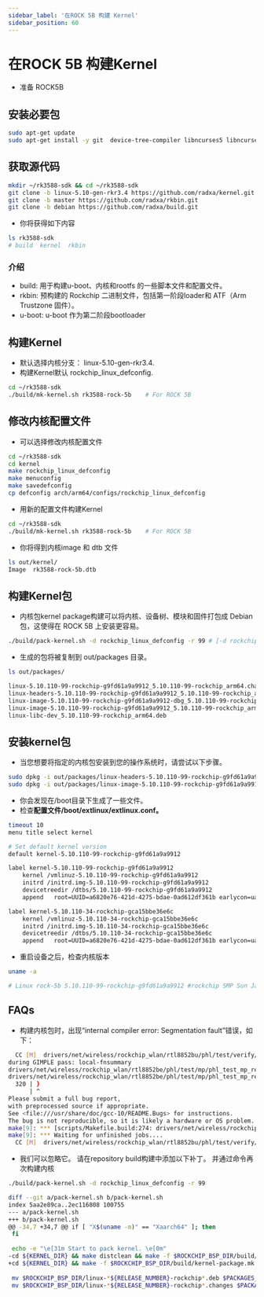 ```yaml
---
sidebar_label: '在ROCK 5B 构建 Kernel'
sidebar_position: 60
---
```


# 在ROCK 5B 构建Kernel

- 准备 ROCK5B

## 安装必要包

```bash
sudo apt-get update
sudo apt-get install -y git  device-tree-compiler libncurses5 libncurses5-dev build-essential libssl-dev mtools bc python dosfstools bison flex rsync u-boot-tools make
```

## 获取源代码

```bash
mkdir ~/rk3588-sdk && cd ~/rk3588-sdk
git clone -b linux-5.10-gen-rkr3.4 https://github.com/radxa/kernel.git
git clone -b master https://github.com/radxa/rkbin.git
git clone -b debian https://github.com/radxa/build.git
```

- 你将获得如下内容
```bash
ls rk3588-sdk
# build  kernel  rkbin
```

### 介绍

- build: 用于构建u-boot、内核和rootfs 的一些脚本文件和配置文件。
- rkbin: 预构建的 Rockchip 二进制文件，包括第一阶段loader和 ATF（Arm Trustzone 固件）。
- u-boot: u-boot 作为第二阶段bootloader

## 构建Kernel

- 默认选择内核分支： linux-5.10-gen-rkr3.4.
- 构建Kernel默认 rockchip_linux_defconfig.

```bash
cd ~/rk3588-sdk
./build/mk-kernel.sh rk3588-rock-5b    # For ROCK 5B
```

## 修改内核配置文件

- 可以选择修改内核配置文件

```bash
cd ~/rk3588-sdk
cd kernel
make rockchip_linux_defconfig
make menuconfig
make savedefconfig
cp defconfig arch/arm64/configs/rockchip_linux_defconfig
```

- 用新的配置文件构建Kernel

```bash
cd ~/rk3588-sdk
./build/mk-kernel.sh rk3588-rock-5b    # For ROCK 5B
```

- 你将得到内核image 和 dtb 文件

```bash
ls out/kernel/
Image  rk3588-rock-5b.dtb
```

## 构建Kernel包

- 内核包kernel package构建可以将内核、设备树、模块和固件打包成 Debian 包，这使得在 ROCK 5B 上安装更容易。

```bash
./build/pack-kernel.sh -d rockchip_linux_defconfig -r 99 # [-d rockchip_linux_defconfig: kernel defconfig] [99: release number]
```

- 生成的包将被复制到 out/packages 目录。

```bash
ls out/packages/

linux-5.10.110-99-rockchip-g9fd61a9a9912_5.10.110-99-rockchip_arm64.changes
linux-headers-5.10.110-99-rockchip-g9fd61a9a9912_5.10.110-99-rockchip_arm64.deb
linux-image-5.10.110-99-rockchip-g9fd61a9a9912-dbg_5.10.110-99-rockchip_arm64.deb
linux-image-5.10.110-99-rockchip-g9fd61a9a9912_5.10.110-99-rockchip_arm64.deb
linux-libc-dev_5.10.110-99-rockchip_arm64.deb
```

## 安装kernel包

- 当您想要将指定的内核包安装到您的操作系统时，请尝试以下步骤。

```bash
sudo dpkg -i out/packages/linux-headers-5.10.110-99-rockchip-g9fd61a9a9912_5.10.110-99-rockchip_arm64.deb
sudo dpkg -i out/packages/linux-image-5.10.110-99-rockchip-g9fd61a9a9912_5.10.110-99-rockchip_arm64.deb
```

- 你会发现在/boot目录下生成了一些文件。
- 检查**配置文件/boot/extlinux/extlinux.conf。**

```bash
timeout 10
menu title select kernel

# Set default kernel version
default kernel-5.10.110-99-rockchip-g9fd61a9a9912

label kernel-5.10.110-99-rockchip-g9fd61a9a9912
    kernel /vmlinuz-5.10.110-99-rockchip-g9fd61a9a9912
    initrd /initrd.img-5.10.110-99-rockchip-g9fd61a9a9912
    devicetreedir /dtbs/5.10.110-99-rockchip-g9fd61a9a9912
    append   root=UUID=a6820e76-421d-4275-bdae-0ad612df361b earlycon=uart8250,mmio32,0xfeb50000 console=ttyFIQ0 console=tty1 consoleblank=0 loglevel=7 panic=10 rootwait rw init=/sbin/init rootfstype=ext4 cgroup_enable=cpuset cgroup_memory=1 cgroup_enable=memory swapaccount=1 irqchip.gicv3_pseudo_nmi=0 switolb=1 coherent_pool=2M

label kernel-5.10.110-34-rockchip-gca15bbe36e6c
    kernel /vmlinuz-5.10.110-34-rockchip-gca15bbe36e6c
    initrd /initrd.img-5.10.110-34-rockchip-gca15bbe36e6c
    devicetreedir /dtbs/5.10.110-34-rockchip-gca15bbe36e6c
    append   root=UUID=a6820e76-421d-4275-bdae-0ad612df361b earlycon=uart8250,mmio32,0xfeb50000 console=ttyFIQ0 console=tty1 consoleblank=0 loglevel=7 panic=10 rootwait rw init=/sbin/init rootfstype=ext4 cgroup_enable=cpuset cgroup_memory=1 cgroup_enable=memory swapaccount=1 irqchip.gicv3_pseudo_nmi=0 switolb=1 coherent_pool=2M
```

-  重启设备之后，检查内核版本

```bash
uname -a

# Linux rock-5b 5.10.110-99-rockchip-g9fd61a9a9912 #rockchip SMP Sun Jan 29 17:51:26 UTC 2023 aarch64 GNU/Linux
```

## FAQs

- 构建内核包时，出现“internal compiler error: Segmentation fault”错误，如下：
```bash
  CC [M]  drivers/net/wireless/rockchip_wlan/rtl8852bu/phl/test/verify/phl_test_verify.o
during GIMPLE pass: local-fnsummary
drivers/net/wireless/rockchip_wlan/rtl8852be/phl/test/mp/phl_test_mp_reg.c: In function 'phl_mp_reg_read_macreg':
drivers/net/wireless/rockchip_wlan/rtl8852be/phl/test/mp/phl_test_mp_reg.c:320:1: internal compiler error: Segmentation fault
  320 | }
      | ^
Please submit a full bug report,
with preprocessed source if appropriate.
See <file:///usr/share/doc/gcc-10/README.Bugs> for instructions.
The bug is not reproducible, so it is likely a hardware or OS problem.
make[9]: *** [scripts/Makefile.build:274: drivers/net/wireless/rockchip_wlan/rtl8852be/phl/test/mp/phl_test_mp_reg.o] Error 1
make[9]: *** Waiting for unfinished jobs....
  CC [M]  drivers/net/wireless/rockchip_wlan/rtl8852bu/phl/test/verify/dbcc/phl_test_dbcc.o
```

- 我们可以忽略它。 请在repository build构建中添加以下补丁。 并通过命令再次构建内核
```bash
./build/pack-kernel.sh -d rockchip_linux_defconfig -r 99
```

```bash
diff --git a/pack-kernel.sh b/pack-kernel.sh
index 5aa2e89ca..2ec116808 100755
--- a/pack-kernel.sh
+++ b/pack-kernel.sh
@@ -34,7 +34,7 @@ if [ "X$(uname -m)" == "Xaarch64" ]; then
 fi
 
 echo -e "\e[31m Start to pack kernel. \e[0m"
-cd ${KERNEL_DIR} && make distclean && make -f $ROCKCHIP_BSP_DIR/build/kernel-package.mk kernel-package
+cd ${KERNEL_DIR} && make -f $ROCKCHIP_BSP_DIR/build/kernel-package.mk kernel-package
 
 mv $ROCKCHIP_BSP_DIR/linux-*${RELEASE_NUMBER}-rockchip*.deb $PACKAGES_DIR
 mv $ROCKCHIP_BSP_DIR/linux-*${RELEASE_NUMBER}-rockchip*.changes $PACKAGES_DIR
```
